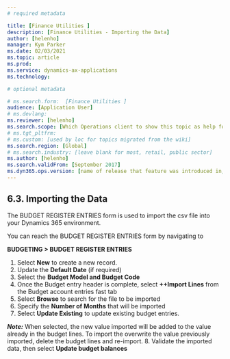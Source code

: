 ```yaml
---
# required metadata

title: [Finance Utilities ]
description: [Finance Utilities - Importing the Data]
author: [helenho]
manager: Kym Parker
ms.date: 02/03/2021
ms.topic: article
ms.prod: 
ms.service: dynamics-ax-applications
ms.technology: 

# optional metadata

# ms.search.form:  [Finance Utilities ]
audience: [Application User]
# ms.devlang: 
ms.reviewer: [helenho]
ms.search.scope: [Which Operations client to show this topic as help for, to be set by content strategist, see list here: https://microsoft.sharepoint.com/teams/DynDoc/_layouts/15/WopiFrame.aspx?sourcedoc={23419e1c-eb64-42e9-aa9b-79875b428718}&action=edit&wd=target%28Core%20Dynamics%20AX%20CP%20requirements%2Eone%7C4CC185C0%2DEFAA%2D42CD%2D94B9%2D8F2A45E7F61A%2FVersions%20list%20for%20docs%20topics%7CC14BE630%2D5151%2D49D6%2D8305%2D554B5084593C%2F%29]
# ms.tgt_pltfrm: 
# ms.custom: [used by loc for topics migrated from the wiki]
ms.search.region: [Global]
# ms.search.industry: [leave blank for most, retail, public sector]
ms.author: [helenho]
ms.search.validFrom: [September 2017]
ms.dyn365.ops.version: [name of release that feature was introduced in, see list here: https://microsoft.sharepoint.com/teams/DynDoc/_layouts/15/WopiFrame.aspx?sourcedoc={23419e1c-eb64-42e9-aa9b-79875b428718}&action=edit&wd=target%28Core%20Dynamics%20AX%20CP%20requirements%2Eone%7C4CC185C0%2DEFAA%2D42CD%2D94B9%2D8F2A45E7F61A%2FVersions%20list%20for%20docs%20topics%7CC14BE630%2D5151%2D49D6%2D8305%2D554B5084593C%2F%29]
---
```


## 6.3.	Importing the Data

The BUDGET REGISTER ENTRIES form is used to import the csv file into your Dynamics 365 environment. 

You can reach the BUDGET REGISTER ENTRIES form by navigating to

**BUDGETING > BUDGET REGISTER ENTRIES**
1.	Select **New** to create a new record.
2.	Update the **Default Date** (if required)
3.	Select the **Budget Model and Budget Code**
4.	Once the Budget entry header is complete, select **++Import Lines** from the Budget account entries fast tab
5.	Select **Browse** to search for the file to be imported
6.	Specify the **Number of Months** that will be imported
7.	Select **Update Existing** to update existing budget entries.

***Note:*** When selected, the new value imported will be added to the value already in the budget lines.  To import the overwrite the value previously imported, delete the budget lines and re-import. 
8.	Validate the imported data, then select **Update budget balances**
